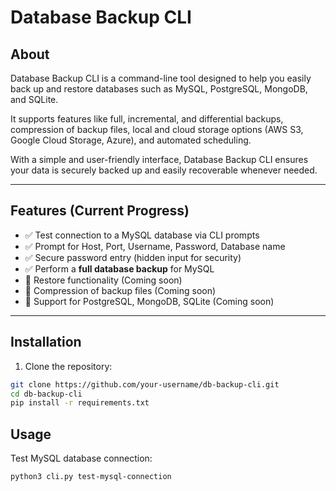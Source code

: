 # Database Backup CLI

## About

Database Backup CLI is a command-line tool designed to help you easily back up and restore databases such as MySQL, PostgreSQL, MongoDB, and SQLite.

It supports features like full, incremental, and differential backups, compression of backup files, local and cloud storage options (AWS S3, Google Cloud Storage, Azure), and automated scheduling.

With a simple and user-friendly interface, Database Backup CLI ensures your data is securely backed up and easily recoverable whenever needed.

---

## Features (Current Progress)

- ✅ Test connection to a MySQL database via CLI prompts
- ✅ Prompt for Host, Port, Username, Password, Database name
- ✅ Secure password entry (hidden input for security)
- ✅ Perform a **full database backup** for MySQL
- 🚧 Restore functionality (Coming soon)
- 🚧 Compression of backup files (Coming soon)
- 🚧 Support for PostgreSQL, MongoDB, SQLite (Coming soon)

---

## Installation

1. Clone the repository:

```bash
git clone https://github.com/your-username/db-backup-cli.git
cd db-backup-cli
pip install -r requirements.txt

```

## Usage

Test MySQL database connection:

```bash
python3 cli.py test-mysql-connection


